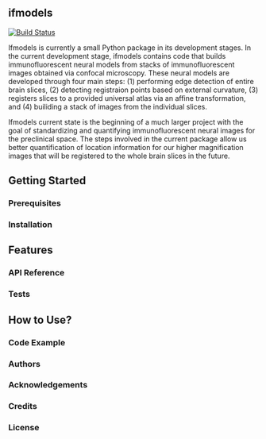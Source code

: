 ## ifmodels
[![Build Status](https://travis-ci.org/uwescience/ifmodels.svg?branch=master)](https://travis-ci.org/uwescience/ifmodels)

Ifmodels is currently a small Python package in its development stages. In the current development stage, ifmodels contains code that builds immunofluorescent neural models from stacks of immunofluorescent images obtained via confocal microscopy. These neural models are developed through four main steps: (1) performing edge detection of entire brain slices, (2) detecting registraion points based on external curvature, (3) registers slices to a provided universal atlas via an affine transformation, and (4) builiding a stack of images from the individual slices. 

Ifmodels current state is the beginning of a much larger project with the goal of standardizing and quantifying immunofluorescent neural images for the preclinical space. The steps involved in the current package allow us better quantification of location information for our higher magnification images that will be registered to the whole brain slices in the future. 

## Getting Started

### Prerequisites

### Installation

## Features

### API Reference

### Tests

## How to Use?

### Code Example

### Authors

### Acknowledgements

### Credits

### License